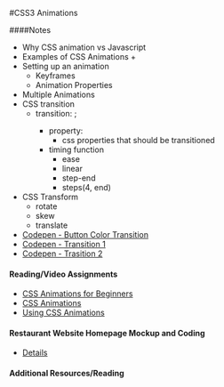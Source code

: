 #CSS3 Animations

####Notes
- Why CSS animation vs Javascript
- Examples of CSS Animations
    + 
- Setting up an animation 
    + Keyframes
    + Animation Properties
- Multiple Animations
- CSS transition
    +  transition: <property> <duration> <timing-function> <delay>;
        *  property:
            -  css properties that should be transitioned
        *  timing function
            -  ease
            -  linear
            -  step-end
            -  steps(4, end)
- CSS Transform
    - rotate
    - skew
    - translate
- [Codepen - Button Color Transition](http://codepen.io/abbylarner/pen/QjyBXp)
- [Codepen - Transition 1](http://codepen.io/abbylarner/pen/bVEjze)
- [Codepen - Trasition 2](http://codepen.io/abbylarner/pen/rOxrQp)

#### Reading/Video Assignments
- [CSS Animations for Beginners](https://robots.thoughtbot.com/css-animation-for-beginners)
- [CSS Animations](https://css-tricks.com/almanac/properties/a/animation/)
- [Using CSS Animations](https://developer.mozilla.org/en-US/docs/Web/CSS/CSS_Animations/Using_CSS_animations)

#### Restaurant Website Homepage Mockup and Coding
- [Details](assignments/css-animation-codepens.md)

#### Additional Resources/Reading

